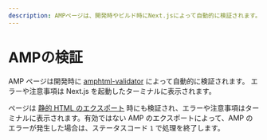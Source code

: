 ```yaml
---
description: AMPページは、開発時やビルド時にNext.jsによって自動的に検証されます。 詳しく学んでいきましょう。
---
```


# AMPの検証

AMP ページは開発時に [amphtml-validator](https://www.npmjs.com/package/amphtml-validator) によって自動的に検証されます。 エラーや注意事項は Next.js を起動したターミナルに表示されます。

ページは [静的 HTML のエクスポート](/docs/advanced-features/static-html-export.md) 時にも検証され、エラーや注意事項はターミナルに表示されます。有効ではない AMP のエクスポートによって、AMP のエラーが発生した場合は、ステータスコード `1` で処理を終了します。

